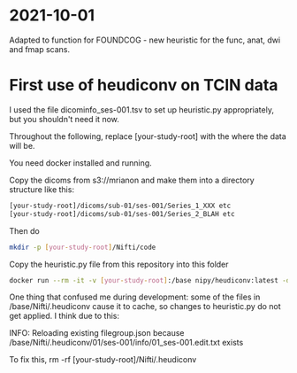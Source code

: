 # 2021-10-01
Adapted to function for FOUNDCOG - new heuristic for the func, anat, dwi and fmap scans.

# First use of heudiconv on TCIN data

I used the file dicominfo_ses-001.tsv to set up heuristic.py appropriately, but you shouldn't need it now.

Throughout the following, replace [your-study-root] with the where the data will be.

You need docker installed and running.

Copy the dicoms from s3://mrianon and make them into a directory structure like this:
``` bash
[your-study-root]/dicoms/sub-01/ses-001/Series_1_XXX etc
[your-study-root]/dicoms/sub-01/ses-001/Series_2_BLAH etc
```

Then do
``` bash
mkdir -p [your-study-root]/Nifti/code
```
Copy the heuristic.py file from this repository into this folder

``` bash
docker run --rm -it -v [your-study-root]:/base nipy/heudiconv:latest -d /base/dicoms/sub-{subject}/ses-{session}/*.dcm -o /base/Nifti/ -f /base/Nifti/code/heuristic.py -s 01 -ss 001 -c dcm2niix -b --overwrite
```
 
One thing that confused me during development: some of the files in /base/Nifti/.heudiconv cause it to cache, so changes to heuristic.py do not get applied. I think due to this:  

INFO: Reloading existing filegroup.json because /base/Nifti/.heudiconv/01/ses-001/info/01_ses-001.edit.txt exists

To fix this, rm -rf [your-study-root]/Nifti/.heudiconv
